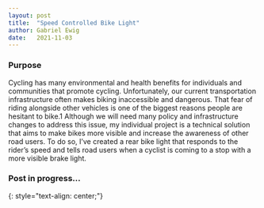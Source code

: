 ```yaml
---
layout: post
title:  "Speed Controlled Bike Light"
author: Gabriel Ewig
date:   2021-11-03
---
```


### Purpose
Cycling has many environmental and health benefits for individuals and communities
that promote cycling. Unfortunately, our current transportation infrastructure often
makes biking inaccessible and dangerous. That fear of riding alongside other vehicles
is one of the biggest reasons people are hesitant to bike.1
Although we will need many policy and infrastructure changes to address this issue,
my individual project is a technical solution that aims to make bikes more visible and
increase the awareness of other road users. To do so, I’ve created a rear bike light
that responds to the rider’s speed and tells road users when a cyclist is coming to a
stop with a more visible brake light.

### Post in progress...
{: style="text-align: center;"}

